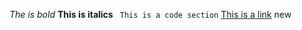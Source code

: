 *The is bold*
**This is italics**
``` This is a code section```
[This is a link](https://google.com)
new